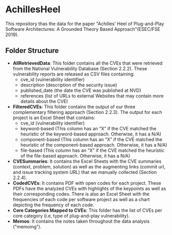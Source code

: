 # AchillesHeel
This repository thas the data for the paper "Achilles' Heel of Plug-and-Play Software Architectures: A Grounded Theory Based Approach"(ESEC/FSE 2019).



## Folder Structure

- **AllRetrievedData**: This folder contains all the CVEs that were retrieved from the National Vulnerability Database (Section 2.2.2). These vulnerability reports are released as CSV files containing:
  - cve_id (vulnerability identifier)
  - description (description of the security issue)
  - published_date (the date the CVE was published at NVD)
  - references (list of URLs to external Websites that may contain more details about the CVE)
- **FilteredCVEs**: This folder contains the output of our three complementary filtering approach (Section 2.2.3). The output for each project is an Excel Sheet that contains:
  - cve_id (vulnerability identifier)
  - keyword-based (This column has an “X” if the CVE matched the heuristic of the keyword-based approach. Otherwise, it has a N/A)
  - component-based (This column has an “X” if the CVE matched the heuristic of the component-based approach. Otherwise, it has a N/A)
  - file-based (This column has an “X” if the CVE matched the heuristic of the file-based approach. Otherwise, it has a N/A)
- **CVESummaries**: It contains the Excel Sheets with the CVE summaries (context, problem, solution) as well as the augmenting links (commit url, and issue tracking system URL) that we manually collected (Section 2.2.4).
- **CodedCVEs**: It contains PDF with open codes for each project. These PDFs have the analyzed CVEs with highlights of the keypoints as well as their corresponding codes. There is also an Excel Sheet with the frequencies of each code per software project as well as a chart depicting the frequency of each code.
- **Core Categories Mapped to CVEs**: This folder has the list of CVEs per core category (i.e, type of plug-and-play vulnerability). 
- **Memos**: It contains the notes taken throughout the data analysis ("memoing"). 
